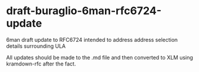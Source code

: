 # draft-buraglio-6man-rfc6724-update
6man draft update to RFC6724 intended to address address selection details surrounding ULA

All updates should be made to the .md file and then converted to XLM using kramdown-rfc after the fact.  
